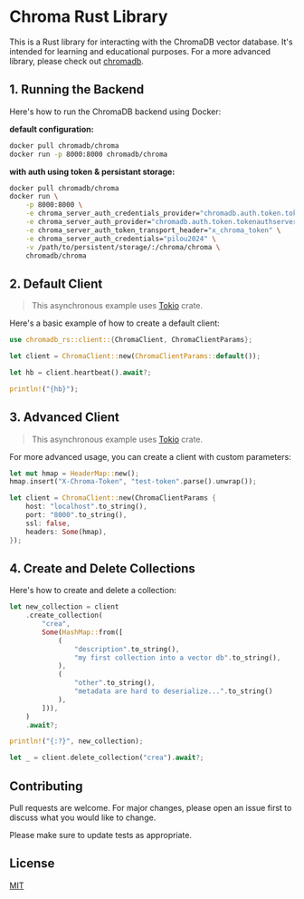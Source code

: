 # Chroma Rust Library

This is a Rust library for interacting with the ChromaDB vector database. It's intended for learning and educational purposes. For a more advanced library, please check out [chromadb](https://crates.io/crates/chromadb).

## 1. Running the Backend

Here's how to run the ChromaDB backend using Docker:

**default configuration:**

```bash
docker pull chromadb/chroma
docker run -p 8000:8000 chromadb/chroma
```

**with auth using token & persistant storage:**

```bash
docker pull chromadb/chroma
docker run \
	-p 8000:8000 \
	-e chroma_server_auth_credentials_provider="chromadb.auth.token.tokenconfigserverauthcredentialsprovider" \
	-e chroma_server_auth_provider="chromadb.auth.token.tokenauthserverprovider" \
	-e chroma_server_auth_token_transport_header="x_chroma_token" \
	-e chroma_server_auth_credentials="pilou2024" \
	-v /path/to/persistent/storage/:/chroma/chroma \
	chromadb/chroma
```

## 2. Default Client

> This asynchronous example uses [Tokio](https://docs.rs/tokio/latest/tokio/) crate.

Here's a basic example of how to create a default client:

```rust
use chromadb_rs::client::{ChromaClient, ChromaClientParams};

let client = ChromaClient::new(ChromaClientParams::default());

let hb = client.heartbeat().await?;

println!("{hb}");
```

## 3. Advanced Client

> This asynchronous example uses [Tokio](https://docs.rs/tokio/latest/tokio/) crate.

For more advanced usage, you can create a client with custom parameters:

```rust
let mut hmap = HeaderMap::new();
hmap.insert("X-Chroma-Token", "test-token".parse().unwrap());

let client = ChromaClient::new(ChromaClientParams {
    host: "localhost".to_string(),
    port: "8000".to_string(),
    ssl: false,
    headers: Some(hmap),
});
```

## 4. Create and Delete Collections

Here's how to create and delete a collection:

```rust
let new_collection = client
    .create_collection(
        "crea",
        Some(HashMap::from([
            (
                "description".to_string(),
                "my first collection into a vector db".to_string(),
            ),
            (
                "other".to_string(),
                "metadata are hard to deserialize...".to_string()
            ),
        ])),
    )
    .await?;

println!("{:?}", new_collection);

let _ = client.delete_collection("crea").await?;
```

## Contributing

Pull requests are welcome. For major changes, please open an issue first to discuss what you would like to change.

Please make sure to update tests as appropriate.

## License

[MIT](https://choosealicense.com/licenses/mit/)
